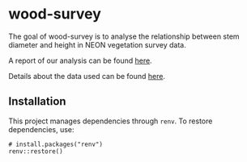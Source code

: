 
# wood-survey

<!-- badges: start -->
<!-- badges: end -->

The goal of wood-survey is to analyse the relationship between stem diameter and height in NEON vegetation survey data.

A report of our analysis can be found [here](report.html).

Details about the data used can be found [here](data/index.html).

## Installation

This project manages dependencies through `renv`. To restore dependencies, use:

```{r}
# install.packages("renv")
renv::restore()
```


